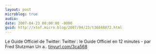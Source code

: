 ```yaml
---
layout: post
microblog: true
audio: 
date: 2007-04-23 00:00:00 -0000
guid: http://xtof.micro.blog/2007/04/23/t36848872.html
---
```

Le Guide Officiel de Twitter: Twitter : le Guide Officiel en 12 minutes - par Fred Stutzman  Un a.. [tinyurl.com/3ca568](http://tinyurl.com/3ca568)
